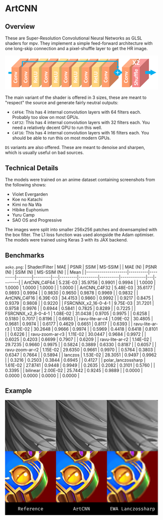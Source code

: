 # ArtCNN

## Overview
These are Super-Resolution Convolutional Neural Networks as GLSL shaders for mpv. They implement a simple feed-forward architecture with one long-skip connection and a pixel-shuffle layer to get the HR image.

![Model Architecture](./Images/model_architecture.png "Model Architecture")

The main variant of the shader is offered in 3 sizes, these are meant to "respect" the source and generate fairly neutral outputs:
- `C4F64`: This has 4 internal convolution layers with 64 filters each. Probably too slow on most GPUs.
- `C4F32`: This has 4 internal convolution layers with 32 filters each. You need a relatively decent GPU to run this well.
- `C4F16`: This has 4 internal convolution layers with 16 filters each. You should be able to run this on most modern GPUs.

`DS` variants are also offered. These are meant to denoise and sharpen, which is usually useful on bad sources.

## Technical Details
The models were trained on an anime dataset containing screenshots from the following shows:
- Violet Evergarden
- Koe no Katachi
- Kimi no Na Wa
- Hibike Euphonium
- Yuru Camp
- SAO OS and Progressive

The images were split into smaller 256x256 patches and downsampled with the box filter.
The L1 loss function was used alongside the Adam optimiser.
The models were trained using Keras 3 with its JAX backend.

## Benchmarks
`aoko.png`:
| Shader/Filter       | MAE      | PSNR    | SSIM   | MS-SSIM |   | MAE (N) | PSNR (N) | SSIM (N) | MS-SSIM (N) |   | Mean   |
|---------------------|----------|---------|--------|---------|---|---------|----------|----------|-------------|---|--------|
| ArtCNN_C4F64        | 5.23E-03 | 35.9756 | 0.9901 |  0.9994 |   |  1.0000 |   1.0000 |   1.0000 |      1.0000 |   | 1.0000 |
| ArtCNN_C4F32        | 5.48E-03 | 35.6177 | 0.9893 |  0.9994 |   |  0.9830 |   0.9650 |   0.9878 |      0.9969 |   | 0.9832 |
| ArtCNN_C4F16        | 6.39E-03 | 34.4153 | 0.9860 |  0.9992 |   |  0.9217 |   0.8475 |   0.9379 |      0.9808 |   | 0.9220 |
| FSRCNNX_x2_16-0-4-1 | 9.75E-03 | 31.7201 | 0.9758 |  0.9976 |   |  0.6944 |   0.5841 |   0.7825 |      0.8289 |   | 0.7225 |
| FSRCNNX_x2_8-0-4-1  | 1.08E-02 | 31.0438 | 0.9705 |  0.9975 |   |  0.6258 |   0.5180 |   0.7017 |      0.8196 |   | 0.6663 |
| ravu-lite-ar-r4     | 1.09E-02 | 30.4805 | 0.9681 |  0.9974 |   |  0.6177 |   0.4629 |   0.6651 |      0.8117 |   | 0.6393 |
| ravu-lite-ar-r3     | 1.12E-02 | 30.2648 | 0.9666 |  0.9974 |   |  0.5969 |   0.4418 |   0.6418 |      0.8101 |   | 0.6226 |
| ravu-zoom-ar-r3     | 1.11E-02 | 30.0447 | 0.9684 |  0.9972 |   |  0.6025 |   0.4203 |   0.6699 |      0.7907 |   | 0.6209 |
| ravu-lite-ar-r2     | 1.14E-02 | 29.7235 | 0.9660 |  0.9975 |   |  0.5824 |   0.3889 |   0.6330 |      0.8187 |   | 0.6057 |
| ravu-zoom-ar-r2     | 1.15E-02 | 29.6350 | 0.9661 |  0.9970 |   |  0.5764 |   0.3803 |   0.6347 |      0.7664 |   | 0.5894 |
| lanczos             | 1.53E-02 | 28.3051 | 0.9497 |  0.9962 |   |  0.3216 |   0.2503 |   0.3844 |      0.6945 |   | 0.4127 |
| polar_lanczossharp  | 1.61E-02 | 27.8741 | 0.9448 |  0.9949 |   |  0.2635 |   0.2082 |   0.3101 |      0.5760 |   | 0.3395 |
| bilinear            | 2.00E-02 | 25.7442 | 0.9245 |  0.9889 |   |  0.0000 |   0.0000 |   0.0000 |      0.0000 |   | 0.0000 |

## Example
![Example](./Images/example.png "Example")
